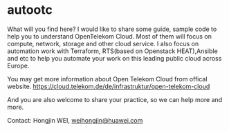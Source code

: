 # autootc

What will you find here?
I would like to share some guide, sample code to help you to understand OpenTelekom Cloud. Most of them will focus on compute, network, storage and other cloud service. I also focus on automation work with Terraform, RTS(based on Openstack HEAT),Ansible and etc to help you automate your work on this leading public cloud across Europe.

You may get more information about Open Telekom Cloud from offical website. https://cloud.telekom.de/de/infrastruktur/open-telekom-cloud

And you are also welcome to share your practice, so we can help more and more.

Contact:
Hongjin WEI, weihongjin@huawei.com

